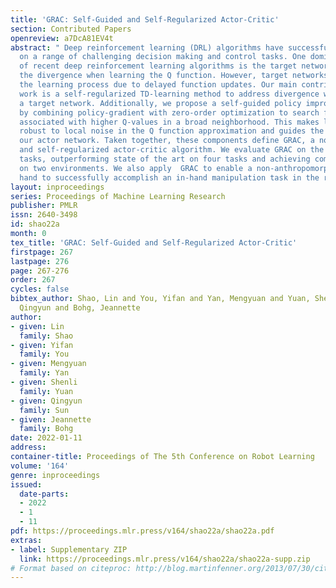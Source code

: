 ```yaml
---
title: 'GRAC: Self-Guided and Self-Regularized Actor-Critic'
section: Contributed Papers
openreview: a7DcA81EV4t
abstract: " Deep reinforcement learning (DRL) algorithms have successfully been demonstrated
  on a range of challenging decision making and control tasks. One dominant component
  of recent deep reinforcement learning algorithms is the target network which mitigates
  the divergence when learning the Q function. However, target networks can slow down
  the learning process due to delayed function updates. Our main contribution in this
  work is a self-regularized TD-learning method to address divergence without requiring
  a target network. Additionally, we propose a self-guided policy improvement method
  by combining policy-gradient with zero-order optimization to search for actions
  associated with higher Q-values in a broad neighborhood. This makes learning more
  robust to local noise in the Q function approximation and guides the updates of
  our actor network. Taken together, these components define GRAC, a novel self-guided
  and self-regularized actor-critic algorithm. We evaluate GRAC on the OpenAI gym
  tasks, outperforming state of the art on four tasks and achieving competitive results
  on two environments. We also apply  GRAC to enable a non-anthropomorphic robotic
  hand to successfully accomplish an in-hand manipulation task in the real world."
layout: inproceedings
series: Proceedings of Machine Learning Research
publisher: PMLR
issn: 2640-3498
id: shao22a
month: 0
tex_title: 'GRAC: Self-Guided and Self-Regularized Actor-Critic'
firstpage: 267
lastpage: 276
page: 267-276
order: 267
cycles: false
bibtex_author: Shao, Lin and You, Yifan and Yan, Mengyuan and Yuan, Shenli and Sun,
  Qingyun and Bohg, Jeannette
author:
- given: Lin
  family: Shao
- given: Yifan
  family: You
- given: Mengyuan
  family: Yan
- given: Shenli
  family: Yuan
- given: Qingyun
  family: Sun
- given: Jeannette
  family: Bohg
date: 2022-01-11
address:
container-title: Proceedings of The 5th Conference on Robot Learning
volume: '164'
genre: inproceedings
issued:
  date-parts:
  - 2022
  - 1
  - 11
pdf: https://proceedings.mlr.press/v164/shao22a/shao22a.pdf
extras:
- label: Supplementary ZIP
  link: https://proceedings.mlr.press/v164/shao22a/shao22a-supp.zip
# Format based on citeproc: http://blog.martinfenner.org/2013/07/30/citeproc-yaml-for-bibliographies/
---
```

